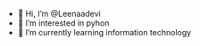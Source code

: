 - 👋 Hi, I’m @Leenaadevi
- 👀 I’m interested in  pyhon
- 🌱 I’m currently learning   information technology



<!---
Leenaadevi/Leenaadevi is a ✨ special ✨ repository because its `README.md` (this file) appears on your GitHub profile.
You can click the Preview link to take a look at your changes.
--->
